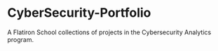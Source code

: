 # CyberSecurity-Portfolio
A Flatiron School collections of projects in the Cybersecurity Analytics program.
